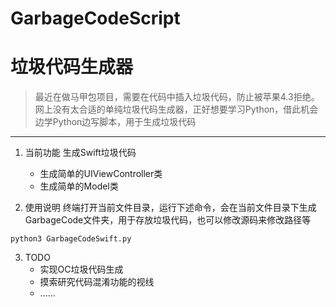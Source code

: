 # GarbageCodeScript
# 垃圾代码生成器
> 最近在做马甲包项目，需要在代码中插入垃圾代码，防止被苹果4.3拒绝。网上没有太合适的单纯垃圾代码生成器，正好想要学习Python，借此机会边学Python边写脚本，用于生成垃圾代码
---
1. 当前功能
生成Swift垃圾代码
	+ 生成简单的UIViewController类
	+ 生成简单的Model类

2. 使用说明
终端打开当前文件目录，运行下述命令，会在当前文件目录下生成GarbageCode文件夹，用于存放垃圾代码，也可以修改源码来修改路径等
```
python3 GarbageCodeSwift.py
```

3. TODO
	- 实现OC垃圾代码生成
	- 摸索研究代码混淆功能的视线
	- ...... 
